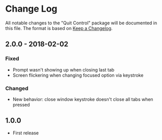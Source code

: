 # Change Log
All notable changes to the "Quit Control" package will be documented in this file.
The format is based on [Keep a Changelog](http://keepachangelog.com/).

## 2.0.0 - 2018-02-02
### Fixed
- Prompt wasn't showing up when closing last tab
- Screen flickering when changing focused option via keystroke

### Changed
- New behavior: close window keystroke doesn't close all tabs when pressed


## 1.0.0

- First release
